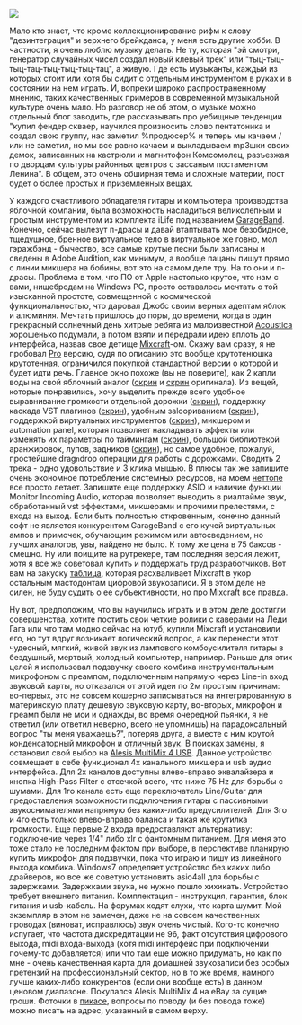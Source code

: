 <img src="/media/pictures/alesis.jpg" align="none" /><p>Мало кто знает, что кроме коллекционирование рифм к слову "дезинтеграция" и верхнего брейкданса, у меня есть другие хобби. В частности, я очень люблю музыку делать. Не ту, которая "эй смотри, генератор случайных чисел создал новый клевый трек" или "тыц-тыц-тыц-тац-тыц-тыц-тыц-тац", а живую. Где есть музыканты, каждый из которых стоит или хотя бы сидит с отдельным инструментом в руках и в состоянии на нем играть. И, вопреки широко распространенному мнению, таких качественных примеров в современной музыкальной культуре очень мало. Но разговор не об этом, о музыке можно отдельный блог заводить, где рассказывать про уебищные тенденции "купил фендер скваер, научился произносить слово пентатоника и создал свою группу, нас заметил %продюсер% и теперь мы качаем / или не заметил, но мы все равно качаем и выкладываем mp3шки своих демок, записанных на кастрюли и магнитофон Комсомолец, разъезжая по дворцам культуры районных центров с зассаным постаментом Ленина". В общем, это очень обширная тема и сложные материи, пост будет о более простых и приземленных вещах.<p><p>У каждого счастливого обладателя гитары и компьютера производства яблочной компании, была возможность насладиться великолепным и простым инструментом из комплекта iLife под названием <a href="http://www.apple.com/ilife/garageband/">GarageBand</a>. Конечно, сейчас вылезут п-драсы и давай втаптывать мое безобидное, тщедушное, бренное виртуальное тело в виртуальное же говно, мол гэражбэнд - бычество, все самые крутые песни были записаны и сведены в Adobe Audition, как минимум, а вообще пацаны пишут прямо с линии микшера на бобины, вот это на самом деле тру. На то они и п-драсы. Проблема в том, что ПО от Apple настолько крутое, что нам с вами, нищебродам на Windows PC, просто оставалось мечтать о той изысканной простоте, совмещенной с космической функциональностью, что даровал Джобс своим верных адептам яблок и алюминия. Мечтать пришлось до поры, до времени, когда в один прекрасный солнечный день хитрые ребята из малоизвестной <a href="http://www.acoustica.com/">Acoustica</a> хорошенько подумали, а потом взяли и передрали идею вплоть до интерфейса, назвав свое детище <a href="http://www.acoustica.com/mixcraft/">Mixсraft</a>-ом. Скажу вам сразу, я не пробовал <a href="http://www.acoustica.com/mixcraft-pro-studio/">Pro</a> версию, судя по описанию это вообще крутотенюшка крутотенная, ограничился покупкой стандартной версии о которой и будет идти речь. Главное окно похоже (вы не поверите), как 2 капли воды на свой яблочный аналог (<a href="/media/pictures/mixcraft/1.jpg">скрин</a> и <a href="http://images.apple.com/ilife/garageband/images/carousel-flexgroove-01.jpg">скрин</a> оригинала). Из вещей, которые понравились, хочу выделить прежде всего удобное выравнивание громкости отдельной дорожки (<a href="/media/pictures/mixcraft/2.jpg">скрин</a>), поддержку каскада VST плагинов (<a href="/media/pictures/mixcraft/3jpg.jpg">скрин</a>), удобным заloopиванием (<a href="/media/pictures/mixcraft/4.jpg">скрин</a>), поддержкой виртуальных инструментов (<a href="/media/pictures/mixcraft/5.jpg">скрин</a>), микшером и automation panel, которая позволяет накладывать эффекты или изменять их параметры по таймингам (<a href="/media/pictures/mixcraft/7.jpg">скрин</a>), большой библиотекой аранжировок, лупов, задников (<a href="/media/pictures/mixcraft/6.jpg">скрин</a>), но самое удобное, пожалуй, простейшие drag`n`drop операции для работы с дорожками. Сводить 2 трека - одно удовольствие и 3 клика мышью. В плюсы так же запишите очень экономное потребление системных ресурсов, на моем <a href="/blog/229.html">неттопе</a> все просто летает. Запишите еще поддержку ASIO и наличие функции Monitor Incoming Audio, которая позволяет выводить в риалтайме звук, обработанный vst эффектами, микшерами и прочими прелестями, с входа на выход. Если быть полностью откровенным, конечно данный софт не является конкурентом GarageBand с его кучей виртуальных ампов и примочек, обучающим режимом или автосведением, но лучших аналогов, увы, найдено не было. К тому же цена в 75 баксов - смешно. Ну или поищите на рутрекере, там последняя версия лежит, хотя я все же советовал купить и поддержать труд разработчиков. Вот вам на закуску <a href="http://mclnk.me/hg">таблица</a>, которая расхваливает Mixcraft в укор остальным мастодонтам цифровой звукозаписи. Я в этом деле не силен, не буду судить о ее субъективности, но про Mixcraft все правда.</p></p><p></p><p>Ну вот, предположим, что вы научились играть и в этом деле достигли совершенства, хотите постить свои четкие ролики с каверами на Леди Гага или что там модно сейчас на ютуб, купили Mixcraft и установили его, но тут вдруг возникает логический вопрос, а как перенести этот чудесный, мягкий, живой звук из лампового комбоусилителя гитары в бездушный, мертвый, холодный компьютер, например. Раньше для этих целей я использовал подзвучку своего комбика инструментальным микрофоном с преампом, подключенным напрямую через Line-in вход звуковой карты, но отказался от этой идеи по 2м простым причинам: во-первых, это не совсем кошерно записываться на интегрированную в материнскую плату дешевую звуковую карту, во-вторых, микрофон и преамп были не мои и однажды, во время очередной пьянки, я не ответил (или ответил неверно, всего не упомнишь) на парадоксальный вопрос "ты меня уважаешь?", потеряв друга, а вместе с ним крутой конденсаторный микрофон и <a href="https://www.dropbox.com/s/glhphfmh1nw87ms/smirnoff - fusion improv.mp3">отличный звук</a>. В поисках замены, я остановил свой выбор на <a href="http://www.alesis.com/multimix4usb">Alesis MultiMix 4 USB</a>. Данное устройство совмещает в себе функционал 4х канального микшера и usb аудио интерфейса. Для 2х каналов доступны влево-вправо эквалайзера и кнопка High-Pass Filter c отсечкой всего, что ниже 75 Hz для борьбы с шумами. Для 1го канала есть еще переключатель Line/Guitar для предоставления возможности подключения гитары с пассивными звукоснимателями напрямую без каких-либо предусилителей. Для 3го и 4го есть только влево-вправо баланса и такая же крутилка громкости. Еще первые 2 входа предоставляют альтернативу: подключение через 1/4" либо xlr с фантомным питанием. Для меня это тоже стало не последним фактом при выборе, в перспективе планирую купить микрофон для подзвучки, пока что играю и пишу из линейного выхода комбика. Windows7 определяет устройство без каких либо драйверов, но все же советую установить asio4all для борьбы с задержками. Задержками звука, не нужно пошло хихикать. Устройство требует внешнего питания. Комплектация - инструкция, гарантия, блок питания и usb-кабель. На форумах ходят слухи, что карта шумит. Мой экземпляр в этом не замечен, даже не на совсем качественных проводах (виноват, исправлюсь) звук очень чистый. Кого-то конечно испугает, что частота дискредитации не 96, факт отсутствия цифрового выхода, midi входа-выхода (хотя midi интерфейс при подключении почему-то добавляется) или что там еще можно придумать, но как по мне - очень качественная карта для домашней звукозаписи без особых претензий на профессиональный сектор, но в то же время, намного лучше каких-либо конкурентов (если они вообще есть) в данном ценовом диапазоне. Покупался Alesis MultiMix 4 на eBay за сущие гроши. Фоточки в <a href="http://picasaweb.google.com/solarzine/AlesisMultiMix4">пикасе</a>, вопросы по поводу (и без повода тоже) можно писать на адрес, указанный в самом верху. </p></p>